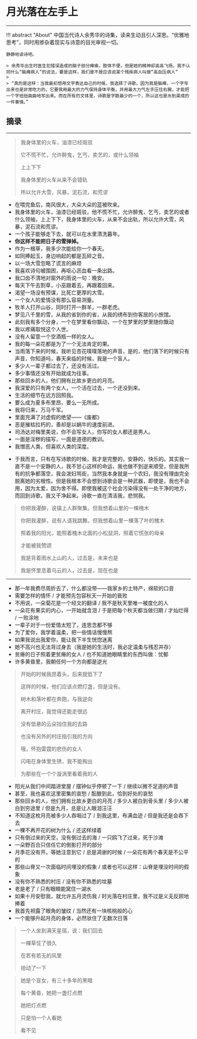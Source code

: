 # 月光落在左手上
----


!!! abstract "About"
    中国当代诗人余秀华的诗集，读来生动且引人深思。“优雅地思考”，同时用掺杂着现实与诗意的目光审视一切。

    静静地读诗吧。

    > 余秀华出生时医生犯错误造成的脑子部分瘫痪，肢体不便，但是她的精神却高高飞扬，我不认同什么“脑瘫病人”的说法，要是这样，我们是不是应该说某个残疾病人叫做“高血压病人”
    > 
    > “真的是这样：当我最初想用文字表达自己的时候，我选择了诗歌。因为我是脑瘫，一个字写出来也是非常吃力的，它要我用最大的力气保持身体平衡，并用最大力气左手压住右腕，才能把一个字扭扭曲曲地写出来。而在所有的文体里，诗歌是字数最少的一个，所以这也是水到渠成的一件事情。”

## 摘录
-----


> 我身体里的火车，油漆已经斑驳
> 
> 它不慌不忙，允许醉鬼，乞丐，卖艺的，或什么领袖
> 
> 上上下下
> 
> 我身体里的火车从来不会错轨
> 
> 所以允许大雪，风暴，泥石流，和荒谬



* 在喂完鱼后，南风很大，大朵大朵的蓝被吹来。
* 我身体里的火车，油漆已经斑驳，他不慌不忙，允许醉鬼，乞丐，卖艺的或者什么领袖，上上下下，我身体里的火车，从来不会出轨，所以允许大雪，风暴，泥石流和荒谬。
* 一个孩子能够走下去，就可以在水里清洗暮年。
* **你这样不能把日子的雪掸掉。**
* 作为一根草，我多少次能给你一个春天。
* 如同捧起玉，身边响起的都是瓦碎之音。
* 以一场大雪忽略了谎言的麻烦
* 我喜欢诗句被围困，再呕心沥血看一条出路。
* 我口齿不清地对窗外的雨说一句：晚安。
* 每天下午去割草，小巫跟着去，再跟着回来。
* 渴望一场没有预谋，比死亡更厚的大雪。
* 一个女人的爱情没有那么容易测量。
* 牧羊人打开山谷，同时打开一群羊，一群老虎。
* 梦见八千里的雪，从我的省到你的省，从我的绣布到你客居的小旅馆。
* 此刻我有多个分身，一个在梦里看你飘动，一个在梦里的梦里随你飘动
* 我以疼痛取悦这个人世。
* 没有人留意一个空酒瓶一样的女人。
* 我的每一朵花都是为了一个无法肯定的果。
* 当雨落下来的时候，我听见杏花噗噗落地的声音，是的，他们落下的时候只有声音，你知道吗，春天来临的时候，我是一个盲人。
* 多少人一辈子都过去了，还没有活过。
* 多少事情还没有开始就成为往事。
* 那些回乡的人，他们拥有比故乡更白的月亮。
* 我深爱的只有两个女人，一个活在过去，一个还没到来。
* 生活的细节在远方回照我。
* 要么成为夏多布里昂，要么一无所成。
* 我将归来，万马千军。
* 里面充满了对虚假的绝望——《废都》
* 恶是摧枯拉朽的，善却是以蜗牛的速度前进。
* 司汤达对梅里美说，你不会写女人，你写的女人都还是男人。
* 一面是淫秽的描写，一面是道德的教训。
* 我憎恶人类，但喜欢人类的深度。
- 于我而言，只有在写诗歌的时候，我才是完整的，安静的，快乐的。其实我一直不是一个安静的人，我不甘心这样的命运，我也做不到逆来顺受，但是我所有的抗争都落空，我会泼妇骂街，当然我本身就是一个农妇，我没有理由完全脱离她的劣根性。但是我根本不会想到诗歌会是一种武器，即使是，我也不会用，因为太爱，因为舍不得。即使我被这个社会污染得没有一处干净的地方，而回到诗歌，我又干净起来。诗歌一直在清洁我，悲悯我。


> 你把我灌醉，说镇上人群聚集。但我想着山里的一棵槐木
> 
> 你把我灌醉，说有人请我跳舞。但我想着山里一棵落了叶的槐木
> 
> 照着我的阳光，能照着槐木北面的小松鼠洞，照着它慌张的母亲 
> 
> 才能被我赞颂
> 
> 我是背着雨水上山的人，过去是，未来也是
> 
> 我是怀里息着乌云的人，过去是，现在也是

-----------


- 那一年我费尽周折去了，什么都没带——我家乡的土特产，绵软的口音
- 需要怎样的情怀 / 才能预先包容秋天一开始的衰败
- 不用说，一朵菊花是一个经文的翻译 / 我不是秋天里唯一被度化的人
- 一朵花有果实的内心，一开始就含泪 / 于是把每个秋天都当做归期 / 才灿烂得 / 一败涂地
- 一辈子对于一份爱情太短了，连思念都不够
- 为了爱你，我学着温柔，把一些情话慢慢熬
- 如果我说出我爱你，能让我下半生恍惚迷离
- 她不高兴也无法背过身去（我是她的生活时，我必定温柔与残忍并存）
- 贫瘠的日子照着更贫瘠的女人 / 也不知道她眼睛里的东西叫做：忧郁
- 许多黄昏里，我朝任何一个方向都是逆光


> 开始的时候我昂着头，后来就低下了
> 
> 这样的时候，他们应该点燃灯盏，但是没有。
> 
> 树木和落叶都在奔跑，与我逆向
> 
> 离开村庄，我觉得还能走很远
> 
> 没有低悬的云朵挡住我的去路
> 
> 也没有另外的村庄指引我的方向
> 
> 哦，怀抱雷霆的悲伤的女人
> 
> 闪电在身体里生锈，我不能掏出
> 
> 为那些在一个个漩涡里看着我的人



- 阳光从我们中间踏进堂屋 / 摆钟似乎停顿了一下 / 继续以微不足道的声音
- 甚至，我也喜欢这里密集的哀愁 / 酝酿到此，恰到好处的哀愁
- 那些回乡的人，他们拥有比故乡更白的月亮 / 多少人被白到骨头里 / 多少人被白到穷途里 / 但是九月，总是让人眼泪汪汪
- 不知道这枚月亮被多少人吞咽过了 / 到我这里，布满血迹 / 但是我还是会吞下去
- 一棵不再开花的树为什么 / 还这样绿着
- 只有倒过来的天空，没有倒过去的海 / 一只鸥飞了过来，死于沙滩
- 一朵野百合只信任它的倒影打开的部分
- 月季花没有开。等她注意到它 / 总是凋谢的时候 / 一朵花有两个春天是不公平的
- 那些山脊又一次面临时间埋没的假象 / 或者也可以这样：山脊是埋没时间的假象
- 没有你不熟悉的村庄 / 没有你不熟悉的坟墓
- 老是老了 / 只有眼睛能窝住一湖水
- 如果十月安慰我，就允许五月烫伤我 / 时光落在村庄里，我不过是义无反顾地捧着
- 我首先袒露了眼角的皱纹 / 当然还有一块核桃般的心
- 一个能够升起月亮的身体，必然驮住了无数次日落



> 一个人坐到满天星宿，说：我们回去
> 
> 一棵草怔了很久
> 
> 在若有若无的风里
> 
> 扭动了一下



> 她是个盲女，有三十多年的黑暗
> 
> 每个黄昏，她把一盏灯点燃
> 
> 她把灯点燃
> 
> 只是怕一个人看她
> 
> 看不见
> 
